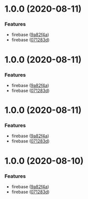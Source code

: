 # 1.0.0 (2020-08-11)


### Features

* firebase ([9a82f4a](https://github.com/tolicodes/activity-brainstorm/commit/9a82f4a40c5ac8003dcc164bd28a9cd733729d1f))
* firebase ([071283d](https://github.com/tolicodes/activity-brainstorm/commit/071283ddd636c7c0599bdfd7b852bc91d45d353b))

# 1.0.0 (2020-08-11)


### Features

* firebase ([9a82f4a](https://github.com/tolicodes/activity-brainstorm/commit/9a82f4a40c5ac8003dcc164bd28a9cd733729d1f))
* firebase ([071283d](https://github.com/tolicodes/activity-brainstorm/commit/071283ddd636c7c0599bdfd7b852bc91d45d353b))

# 1.0.0 (2020-08-11)


### Features

* firebase ([9a82f4a](https://github.com/tolicodes/activity-brainstorm/commit/9a82f4a40c5ac8003dcc164bd28a9cd733729d1f))
* firebase ([071283d](https://github.com/tolicodes/activity-brainstorm/commit/071283ddd636c7c0599bdfd7b852bc91d45d353b))

# 1.0.0 (2020-08-10)


### Features

* firebase ([9a82f4a](https://github.com/tolicodes/activity-brainstorm/commit/9a82f4a40c5ac8003dcc164bd28a9cd733729d1f))
* firebase ([071283d](https://github.com/tolicodes/activity-brainstorm/commit/071283ddd636c7c0599bdfd7b852bc91d45d353b))
